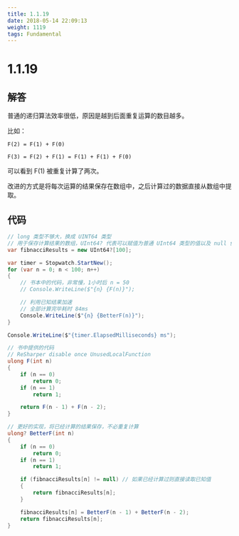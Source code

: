 ```yaml
---
title: 1.1.19
date: 2018-05-14 22:09:13
weight: 1119
tags: Fundamental
---
```


# 1.1.19


## 解答

普通的递归算法效率很低，原因是越到后面重复运算的数目越多。

比如：

`F(2) = F(1) + F(0)`

`F(3) = F(2) + F(1) = F(1) + F(1) + F(0)`

可以看到 F(1) 被重复计算了两次。

改进的方式是将每次运算的结果保存在数组中，之后计算过的数据直接从数组中提取。

## 代码

```csharp
// long 类型不够大，换成 UINT64 类型
// 用于保存计算结果的数组，UInt64? 代表可以赋值为普通 UInt64 类型的值以及 null 值
var fibnacciResults = new UInt64?[100];

var timer = Stopwatch.StartNew();
for (var n = 0; n < 100; n++)
{
    // 书本中的代码，非常慢，1小时后 n = 50
    // Console.WriteLine($"{n} {F(n)}");

    // 利用已知结果加速
    // 全部计算完毕耗时 84ms
    Console.WriteLine($"{n} {BetterF(n)}");
}

Console.WriteLine($"{timer.ElapsedMilliseconds} ms");

// 书中提供的代码
// ReSharper disable once UnusedLocalFunction
ulong F(int n)
{
    if (n == 0)
        return 0;
    if (n == 1)
        return 1;

    return F(n - 1) + F(n - 2);
}

// 更好的实现，将已经计算的结果保存，不必重复计算
ulong? BetterF(int n)
{
    if (n == 0)
        return 0;
    if (n == 1)
        return 1;

    if (fibnacciResults[n] != null) // 如果已经计算过则直接读取已知值
    {
        return fibnacciResults[n];
    }

    fibnacciResults[n] = BetterF(n - 1) + BetterF(n - 2);
    return fibnacciResults[n];
}
```


